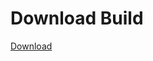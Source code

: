 # Download Build
[Download](https://github.com/Carmelosmexy1/Wampus-Internal-Updated/releases/tag/Download)


